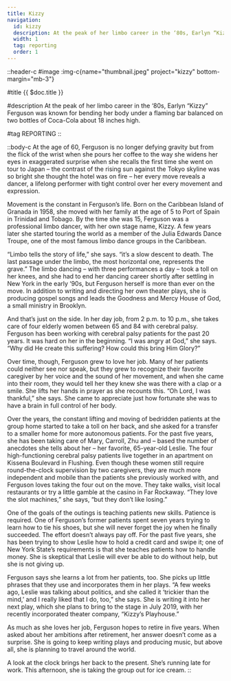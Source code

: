 ```yaml
---
title: Kizzy
navigation:
  id: kizzy
  description: At the peak of her limbo career in the ‘80s, Earlyn “Kizzy” Ferguson was known for bending her body under a flaming bar balanced on two bottles of Coca-Cola about 18 inches high...
  width: 1
  tag: reporting
  order: 1
---
```


::header-c
#image
:img-c{name="thumbnail.jpeg" project="kizzy" bottom-margin="mb-3"}

#title
{{ $doc.title }}

#description
At the peak of her limbo career in the ‘80s, Earlyn “Kizzy” Ferguson was known for bending her body under a flaming bar balanced on two bottles of Coca-Cola about 18 inches high.

#tag
REPORTING
::

::body-c
At the age of 60, Ferguson is no longer defying gravity but from the flick of the wrist when she pours her coffee to the way she widens her eyes in exaggerated surprise when she recalls the first time she went on tour to Japan – the contrast of the rising sun against the Tokyo skyline was so bright she thought the hotel was on fire – her every move reveals a dancer, a lifelong performer with tight control over her every movement and expression.

Movement is the constant in Ferguson’s life. Born on the Caribbean Island of Granada in 1958, she moved with her family at the age of 5 to Port of Spain in Trinidad and Tobago. By the time she was 15, Ferguson was a professional limbo dancer, with her own stage name, Kizzy. A few years later she started touring the world as a member of the Julia Edwards Dance Troupe, one of the most famous limbo dance groups in the Caribbean.

“Limbo tells the story of life,” she says. “it’s a slow descent to death. The last passage under the limbo, the most horizontal one, represents the grave.” The limbo dancing – with three performances a day – took a toll on her knees, and she had to end her dancing career shortly after settling in New York in the early ‘90s, but Ferguson herself is more than ever on the move. In addition to writing and directing her own theater plays, she is producing gospel songs and leads the Goodness and Mercy House of God, a small ministry in Brooklyn.

And that’s just on the side. In her day job, from 2 p.m. to 10 p.m., she takes care of four elderly women between 65 and 84 with cerebral palsy. Ferguson has been working with cerebral palsy patients for the past 20 years. It was hard on her in the beginning. “I was angry at God,” she says. “Why did He create this suffering? How could this bring Him Glory?”

Over time, though, Ferguson grew to love her job. Many of her patients could neither see nor speak, but they grew to recognize their favorite caregiver by her voice and the sound of her movement, and when she came into their room, they would tell her they knew she was there with a clap or a smile. She lifts her hands in prayer as she recounts this. “Oh Lord, I was thankful,” she says. She came to appreciate just how fortunate she was to have a brain in full control of her body.

Over the years, the constant lifting and moving of bedridden patients at the group home started to take a toll on her back, and she asked for a transfer to a smaller home for more autonomous patients. For the past five years, she has been taking care of Mary, Carroll, Zhu and – based the number of anecdotes she tells about her – her favorite, 65-year-old Leslie. The four high-functioning cerebral palsy patients live together in an apartment on Kissena Boulevard in Flushing. Even though these women still require round-the-clock supervision by two caregivers, they are much more independent and mobile than the patients she previously worked with, and Ferguson loves taking the four out on the move. They take walks, visit local restaurants or try a little gamble at the casino in Far Rockaway. “They love the slot machines,” she says, “but they don’t like losing.”

One of the goals of the outings is teaching patients new skills. Patience is required. One of Ferguson’s former patients spent seven years trying to learn how to tie his shoes, but she will never forget the joy when he finally succeeded. The effort doesn’t always pay off. For the past five years, she has been trying to show Leslie how to hold a credit card and swipe it; one of New York State’s requirements is that she teaches patients how to handle money. She is skeptical that Leslie will ever be able to do without help, but she is not giving up.

Ferguson says she learns a lot from her patients, too. She picks up little phrases that they use and incorporates them in her plays. “A few weeks ago, Leslie was talking about politics, and she called it ‘trickier than the mind,’ and I really liked that I do, too,” she says. She is writing it into her next play, which she plans to bring to the stage in July 2019, with her recently incorporated theater company, “Kizzy’s Playhouse.”

As much as she loves her job, Ferguson hopes to retire in five years. When asked about her ambitions after retirement, her answer doesn’t come as a surprise. She is going to keep writing plays and producing music, but above all, she is planning to travel around the world.

A look at the clock brings her back to the present. She’s running late for work. This afternoon, she is taking the group out for ice cream.
::
